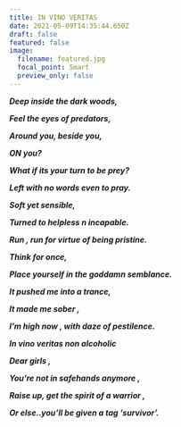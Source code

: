 ```yaml
---
title: IN VINO VERITAS
date: 2021-05-09T14:35:44.650Z
draft: false
featured: false
image:
  filename: featured.jpg
  focal_point: Smart
  preview_only: false
---
```

***<!--StartFragment-->***

***Deep inside the dark woods,*** 

***Feel the eyes of predators,*** 

***Around you, beside you,*** 

***ON you?*** 

***What if its your turn to be prey?*** 

***Left with no words even to pray.*** 

***Soft yet sensible,*** 

***Turned to helpless n incapable.*** 

***Run , run for virtue of being pristine.*** 

***Think for once,*** 

***Place yourself in the goddamn semblance.*** 

***It pushed me into a trance,*** 

***It made me sober ,*** 

***I’m high now , with daze of pestilence.*** 

***In vino veritas non alcoholic*** 

***Dear girls ,*** 

***You’re not in safehands anymore ,*** 

***Raise up, get the spirit of a warrior ,*** 

***Or else..you’ll be given a tag ‘survivor’.***

***<!--EndFragment-->***